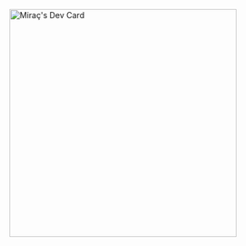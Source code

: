 <a href="https://app.daily.dev/ahmetmiracbakir"><img src="https://api.daily.dev/devcards/004be0cf18494d00960a821b4265a8ae.png?r=i6c" width="400" alt="Miraç's Dev Card"/></a>
